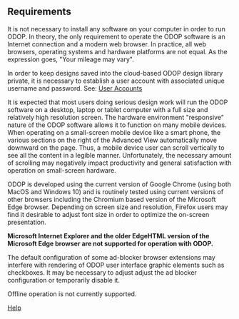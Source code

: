 ## Requirements

It is not necessary to install any software on your computer in order to run ODOP.
In theory, the only requirement to operate the ODOP software is an Internet connection and 
a modern web browser.
In practice, all web browsers, operating systems and hardware platforms are not equal.
As the expression goes, "Your mileage may vary".   

In order to keep designs saved into the cloud-based ODOP design library private, 
it is necessary to establish a user account with associated 
unique username and password. 
See: [User Accounts](userAccounts.html)   

It is expected that most users doing serious design work will run the ODOP software on a
desktop, laptop or tablet computer with a full size and relatively high resolution screen. 
The hardware environment "responsive" nature of the ODOP software allows 
it to function on many mobile devices.
When operating on a small-screen mobile device like a smart phone, 
the various sections on the right of the Advanced View automatically move downward on the page.
Thus, a mobile device user can scroll vertically to see all the content in a legible manner.
Unfortunately, the necessary amount of scrolling may negatively impact productivity and 
general satisfaction with operation on small-screen hardware.

ODOP is developed using the current version of Google Chrome (using both MacOS and Windows 10)
and is routinely tested using current versions of other browsers including 
the Chromium based version of the Microsoft Edge browser. 
Depending on screen size and resolution, 
Firefox users may find it desirable to adjust font size in order to optimize the on-screen presentation. 

**Microsoft Internet Explorer and the older EdgeHTML version of the Microsoft Edge browser are not supported for operation with ODOP.**  

The default configuration of some ad-blocker browser extensions may interfere with rendering 
of ODOP user interface graphic elements such as checkboxes. 
It may be necessary to adjust adjust the ad blocker configuration or temporarily disable it.   

Offline operation is not currently supported.

[Help](/docs/About)

